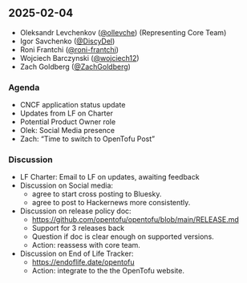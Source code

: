 ## 2025-02-04

- Oleksandr Levchenkov ([@ollevche](https://github.com/ollevche)) (Representing Core Team)
- Igor Savchenko ([@DiscyDel](https://github.com/DicsyDel))
- Roni Frantchi ([@roni-frantchi](https://github.com/roni-frantchi))
- Wojciech Barczynski ([@wojciech12](https://github.com/wojciech12))
- Zach Goldberg ([@ZachGoldberg](https://github.com/ZachGoldberg))

### Agenda

- CNCF application status update
- Updates from LF on Charter
- Potential Product Owner role
- Olek: Social Media presence
- Zach: “Time to switch to OpenTofu Post”

### Discussion

- LF Charter: Email to LF on updates, awaiting feedback
- Discussion on Social media:
  - agree to start cross posting to Bluesky.
  - agree to post to Hackernews more consistently.
- Discussion on release policy doc:
  - https://github.com/opentofu/opentofu/blob/main/RELEASE.md
  - Support for 3 releases back
  - Question if doc is clear enough on supported versions.
  - Action: reassess with core team.
- Discussion on End of Life Tracker:
  - https://endoflife.date/opentofu
  - Action: integrate to the the OpenTofu website.


